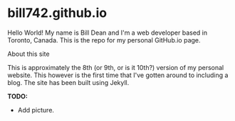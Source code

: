 # bill742.github.io

Hello World! My name is Bill Dean and I'm a web developer based in Toronto, Canada. This is the repo for my personal GitHub.io page.

About this site

This is approximately the 8th (or 9th, or is it 10th?) version of my personal website. This however is the first time that I've gotten around to including a blog. The site has been built using Jekyll. 

**TODO:**
+ Add picture.
